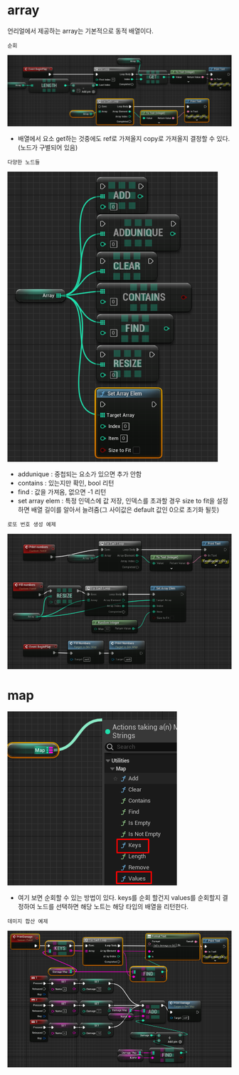 # array

언리얼에서 제공하는 array는 기본적으로 동적 배열이다.


`순회`

![](../image/2022-11-10-20-40-05.png)

- 배열에서 요소 get하는 것중에도 ref로 가져올지 copy로 가져올지 결정할 수 있다.(노드가 구별되어 있음)

`다양한 노드들`

![](../image/2022-11-10-20-46-41.png)

- addunique : 중첩되는 요소가 있으면 추가 안함
- contains : 있는지만 확인, bool 리턴
- find : 값을 가져옴, 없으면 -1 리턴
- set array elem : 특정 인덱스에 값 저장, 인덱스를 초과할 경우 size to fit을 설정하면 배열 길이를 알아서 늘려줌(그 사이값은 default 값인 0으로 초기화 될듯)

`로또 번호 생성 예제`

![](../image/2022-11-10-20-57-52.png)


# map

![](../image/2022-11-10-22-09-11.png)

- 여기 보면 순회할 수 있는 방법이 있다. keys를 순회 할건지 values를 순회할지 결정하여 노드를 선택하면 해당 노트는 해당 타입의 배열을 리턴한다.

`데미지 합산 예제`

![](../image/2022-11-10-22-32-14.png)